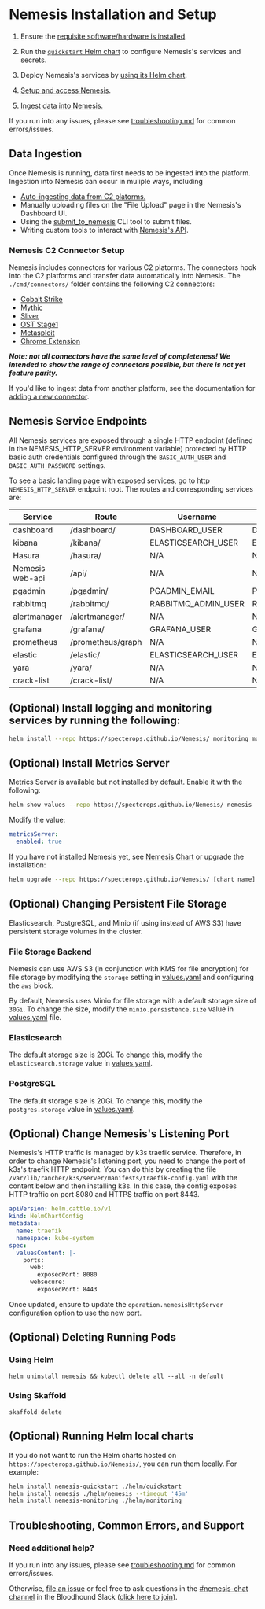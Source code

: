# Nemesis Installation and Setup

1. Ensure the [requisite software/hardware is installed](requirements.md).

2. Run the [`quickstart` Helm chart](quickstart_chart.md) to configure Nemesis's services and secrets.

3. Deploy Nemesis's services by [using its Helm chart](nemesis_chart.md).

4. [Setup and access Nemesis](access_nemesis.md).

5. [Ingest data into Nemesis.](#data-ingestion)

If you run into any issues, please see [troubleshooting.md](troubleshooting.md) for common errors/issues.


## Data Ingestion

Once Nemesis is running, data first needs to be ingested into the platform. Ingestion into Nemesis can occur in muliple ways, including

* [Auto-ingesting data from C2 platorms.](#nemesis-c2-connector-setup)
* Manually uploading files on the "File Upload" page in the Nemesis's Dashboard UI.
* Using the [submit_to_nemesis](submit_to_nemesis.md) CLI tool to submit files.
* Writing custom tools to interact with [Nemesis's API](new_connector.md).


### Nemesis C2 Connector Setup

Nemesis includes connectors for various C2 platorms. The connectors hook into the C2 platforms and transfer data automatically into Nemesis. The `./cmd/connectors/` folder contains the following C2 connectors:

- [Cobalt Strike](https://github.com/SpecterOps/Nemesis/tree/main/cmd/connectors/cobaltstrike-nemesis-connector#readme)
- [Mythic](https://github.com/SpecterOps/Nemesis/tree/main/cmd/connectors/mythic-connector#readme)
- [Sliver](https://github.com/SpecterOps/Nemesis/tree/main/cmd/connectors/sliver-connector#readme)
- [OST Stage1](https://github.com/SpecterOps/Nemesis/tree/main/cmd/connectors/stage1-connector#readme)
- [Metasploit](https://github.com/SpecterOps/Nemesis/tree/main/cmd/connectors/metasploit-connector#readme)
- [Chrome Extension](https://github.com/SpecterOps/Nemesis/tree/main/cmd/connectors/chrome-extension#readme)

***Note: not all connectors have the same level of completeness! We intended to show the range of connectors possible, but there is not yet feature parity.***

If you'd like to ingest data from another platform, see the documentation for [adding a new connector](new_connector.md).


## Nemesis Service Endpoints

All Nemesis services are exposed through a single HTTP endpoint (defined in the NEMESIS_HTTP_SERVER environment variable) protected by HTTP basic auth credentials configured through the `BASIC_AUTH_USER` and `BASIC_AUTH_PASSWORD` settings.

To see a basic landing page with exposed services, go to http `NEMESIS_HTTP_SERVER` endpoint root. The routes and corresponding services are:

| Service         | Route             | Username            | Password                |
| --------------- | ----------------- | ------------------- | ----------------------- |
| dashboard       | /dashboard/       | DASHBOARD_USER      | DASHBOARD_PASSWORD      |
| kibana          | /kibana/          | ELASTICSEARCH_USER  | ELASTICSEARCH_PASSWORD  |
| Hasura          | /hasura/          | N/A                 | N/A                     |
| Nemesis web-api | /api/             | N/A                 | N/A                     |
| pgadmin         | /pgadmin/         | PGADMIN_EMAIL       | PGADMIN_PASSWORD        |
| rabbitmq        | /rabbitmq/        | RABBITMQ_ADMIN_USER | RABBITMQ_ADMIN_PASSWORD |
| alertmanager    | /alertmanager/    | N/A                 | N/A                     |
| grafana         | /grafana/         | GRAFANA_USER        | GRAFANA_PASSWORD        |
| prometheus      | /prometheus/graph | N/A                 | N/A                     |
| elastic         | /elastic/         | ELASTICSEARCH_USER  | ELASTICSEARCH_PASSWORD  |
| yara            | /yara/            | N/A                 | N/A                     |
| crack-list      | /crack-list/      | N/A                 | N/A                     |


## (Optional) Install logging and monitoring services by running the following:
```bash
helm install --repo https://specterops.github.io/Nemesis/ monitoring monitoring
```


## (Optional) Install Metrics Server
Metrics Server is available but not installed by default. Enable it with the following:

```bash
helm show values --repo https://specterops.github.io/Nemesis/ nemesis
```

Modify the value:

```yaml
metricsServer:
  enabled: true
```

If you have not installed Nemesis yet, see [Nemesis Chart](nemesis_chart.md) or upgrade the installation:

```bash
helm upgrade --repo https://specterops.github.io/Nemesis/ [chart name] nemesis
```


## (Optional) Changing Persistent File Storage

Elasticsearch, PostgreSQL, and Minio (if using instead of AWS S3) have persistent storage volumes in the cluster.


### File Storage Backend

Nemesis can use AWS S3 (in conjunction with KMS for file encryption) for file storage by modifying the `storage` setting in [values.yaml](https://github.com/SpecterOps/Nemesis/blob/main/helm/nemesis/values.yaml) and configuring the `aws` block.

By default, Nemesis uses Minio for file storage with a default storage size of `30Gi`.
To change the size, modify the `minio.persistence.size` value in [values.yaml](https://github.com/SpecterOps/Nemesis/blob/main/helm/nemesis/values.yaml) file.


### Elasticsearch

The default storage size is 20Gi. To change this, modify the `elasticsearch.storage` value in [values.yaml](https://github.com/SpecterOps/Nemesis/blob/main/helm/nemesis/values.yaml).


### PostgreSQL

The default storage size is 20Gi. To change this, modify the `postgres.storage` value in [values.yaml](https://github.com/SpecterOps/Nemesis/blob/main/helm/nemesis/values.yaml).


## (Optional) Change Nemesis's Listening Port

Nemesis's HTTP traffic is managed by k3s traefik service. Therefore, in order to change Nemesis's listening port, you need to change the port of k3s's traefik HTTP endpoint. You can do this by creating the file `/var/lib/rancher/k3s/server/manifests/traefik-config.yaml` with the content below and then installing k3s. In this case, the config exposes HTTP traffic on port 8080 and HTTPS traffic on port 8443.

```yaml
apiVersion: helm.cattle.io/v1
kind: HelmChartConfig
metadata:
  name: traefik
  namespace: kube-system
spec:
  valuesContent: |-
    ports:
      web:
        exposedPort: 8080
      websecure:
        exposedPort: 8443
```
Once updated, ensure to update the `operation.nemesisHttpServer` configuration option to use the new port.


## (Optional) Deleting Running Pods


### Using Helm
`helm uninstall nemesis && kubectl delete all --all -n default`


### Using Skaffold
`skaffold delete`


## (Optional) Running Helm local charts
If you do not want to run the Helm charts hosted on `https://specterops.github.io/Nemesis/`, you can run them locally. For example:
```bash
helm install nemesis-quickstart ./helm/quickstart
helm install nemesis ./helm/nemesis --timeout '45m'
helm install nemesis-monitoring ./helm/monitoring
```


## Troubleshooting, Common Errors, and Support

### Need additional help?
If you run into any issues, please see [troubleshooting.md](troubleshooting.md) for common errors/issues.

Otherwise, [file an issue](https://github.com/SpecterOps/Nemesis/issues) or feel free to ask questions in the [#nemesis-chat channel](https://bloodhoundhq.slack.com/archives/C05KN15CCGP) in the Bloodhound Slack ([click here to join](https://ghst.ly/BHSlack)).
